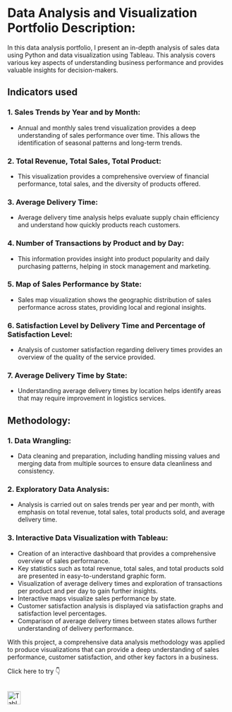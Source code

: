 # **Data Analysis and Visualization Portfolio Description:**
In this data analysis portfolio, I present an in-depth analysis of sales data using Python and data visualization using Tableau. This analysis covers various key aspects of understanding business performance and provides valuable insights for decision-makers.

## **Indicators used**
### **1. Sales Trends by Year and by Month:**
   - Annual and monthly sales trend visualization provides a deep understanding of sales performance over time. This allows the identification of seasonal patterns and long-term trends.

### **2. Total Revenue, Total Sales, Total Product:**
   - This visualization provides a comprehensive overview of financial performance, total sales, and the diversity of products offered.

### **3. Average Delivery Time:**
   - Average delivery time analysis helps evaluate supply chain efficiency and understand how quickly products reach customers.

### **4. Number of Transactions by Product and by Day:**
   - This information provides insight into product popularity and daily purchasing patterns, helping in stock management and marketing.

### **5. Map of Sales Performance by State:**
   - Sales map visualization shows the geographic distribution of sales performance across states, providing local and regional insights.

### **6. Satisfaction Level by Delivery Time and Percentage of Satisfaction Level:**
   - Analysis of customer satisfaction regarding delivery times provides an overview of the quality of the service provided.

### **7. Average Delivery Time by State:**
   - Understanding average delivery times by location helps identify areas that may require improvement in logistics services.

## **Methodology:**
### **1. Data Wrangling:**
   - Data cleaning and preparation, including handling missing values and merging data from multiple sources to ensure data cleanliness and consistency.

### **2. Exploratory Data Analysis:**
   - Analysis is carried out on sales trends per year and per month, with emphasis on total revenue, total sales, total products sold, and average delivery time.

### **3. Interactive Data Visualization with Tableau:**
   - Creation of an interactive dashboard that provides a comprehensive overview of sales performance.
   - Key statistics such as total revenue, total sales, and total products sold are presented in easy-to-understand graphic form.
   - Visualization of average delivery times and exploration of transactions per product and per day to gain further insights.
   - Interactive maps visualize sales performance by state.
   - Customer satisfaction analysis is displayed via satisfaction graphs and satisfaction level percentages.
   - Comparison of average delivery times between states allows further understanding of delivery performance.

With this project, a comprehensive data analysis methodology was applied to produce visualizations that can provide a deep understanding of sales performance, customer satisfaction, and other key factors in a business.

Click here to try 👇
<br />
<br />

<a href="https://public.tableau.com/views/BrazilianE-CommerceSalesPerformance/SalesPerformanceDashboard?:language=en-US&:display_count=n&:origin=viz_share_link" target="_blank"><img src="https://cdn.worldvectorlogo.com/logos/tableau-software.svg" alt="Tableau" width="30px" align="left"></a>

[webdev]: https://github.com/zlfkrmuhammad/Sales-Performance-Portfolio-Analysis
